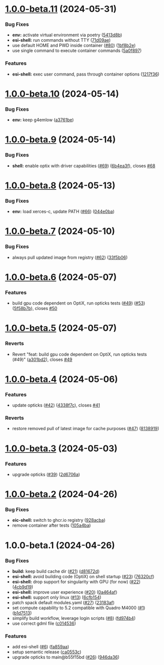 # [1.0.0-beta.11](https://github.com/BNLNPPS/esi-shell/compare/1.0.0-beta.10...1.0.0-beta.11) (2024-05-31)


### Bug Fixes

* **env:** activate virtual environment via poetry ([5413d8b](https://github.com/BNLNPPS/esi-shell/commit/5413d8b2949664690b32e91556b5a0da7cd0b9b8))
* **esi-shell:** run commands without TTY ([71d09ae](https://github.com/BNLNPPS/esi-shell/commit/71d09aead72b7ee821f02842c8906d126dbfbe88))
* use default HOME and PWD inside container ([#80](https://github.com/BNLNPPS/esi-shell/issues/80)) ([1bf8b2e](https://github.com/BNLNPPS/esi-shell/commit/1bf8b2e731c29011cfe315a63706c6efe440edaa))
* use single command to execute container commands ([5a0f897](https://github.com/BNLNPPS/esi-shell/commit/5a0f89767baf28fe106dc365b07ed5300283bd12))


### Features

* **esi-shell:** exec user command, pass through container options ([1217f36](https://github.com/BNLNPPS/esi-shell/commit/1217f362f3b05e78146bbda07537126815801e75))

# [1.0.0-beta.10](https://github.com/BNLNPPS/esi-shell/compare/1.0.0-beta.9...1.0.0-beta.10) (2024-05-14)


### Bug Fixes

* **env:** keep g4emlow ([a3761be](https://github.com/BNLNPPS/esi-shell/commit/a3761be84a2277ad610ea58b92b85aff906d58a2))

# [1.0.0-beta.9](https://github.com/BNLNPPS/esi-shell/compare/1.0.0-beta.8...1.0.0-beta.9) (2024-05-14)


### Bug Fixes

* **shell:** enable optix with driver capabilities ([#69](https://github.com/BNLNPPS/esi-shell/issues/69)) ([6b4ea3f](https://github.com/BNLNPPS/esi-shell/commit/6b4ea3fa1142928c5762904cf68b325e30abbde6)), closes [#68](https://github.com/BNLNPPS/esi-shell/issues/68)

# [1.0.0-beta.8](https://github.com/BNLNPPS/esi-shell/compare/1.0.0-beta.7...1.0.0-beta.8) (2024-05-13)


### Bug Fixes

* **env:** load xerces-c, update PATH ([#66](https://github.com/BNLNPPS/esi-shell/issues/66)) ([044e0ba](https://github.com/BNLNPPS/esi-shell/commit/044e0ba7bff3e4c3e4d3465376341cd7fcddddde))

# [1.0.0-beta.7](https://github.com/BNLNPPS/esi-shell/compare/1.0.0-beta.6...1.0.0-beta.7) (2024-05-10)


### Bug Fixes

* always pull updated image from registry ([#62](https://github.com/BNLNPPS/esi-shell/issues/62)) ([33f5b06](https://github.com/BNLNPPS/esi-shell/commit/33f5b0614ecd4ce3918492c22a087aa395767932))

# [1.0.0-beta.6](https://github.com/BNLNPPS/esi-shell/compare/1.0.0-beta.5...1.0.0-beta.6) (2024-05-07)


### Features

* build gpu code dependent on OptiX, run opticks tests ([#49](https://github.com/BNLNPPS/esi-shell/issues/49)) ([#53](https://github.com/BNLNPPS/esi-shell/issues/53)) ([5f58b7b](https://github.com/BNLNPPS/esi-shell/commit/5f58b7be7d1893ba7247de5b95f43a7349aa4cf8)), closes [#50](https://github.com/BNLNPPS/esi-shell/issues/50)

# [1.0.0-beta.5](https://github.com/BNLNPPS/esi-shell/compare/1.0.0-beta.4...1.0.0-beta.5) (2024-05-07)


### Reverts

* Revert "feat: build gpu code dependent on OptiX, run opticks tests (#49)" ([a301bd2](https://github.com/BNLNPPS/esi-shell/commit/a301bd290c43476ef5fa674ce7cc52f326fa29e9)), closes [#49](https://github.com/BNLNPPS/esi-shell/issues/49)

# [1.0.0-beta.4](https://github.com/BNLNPPS/esi-shell/compare/1.0.0-beta.3...1.0.0-beta.4) (2024-05-06)


### Features

* update opticks ([#42](https://github.com/BNLNPPS/esi-shell/issues/42)) ([4338f7c](https://github.com/BNLNPPS/esi-shell/commit/4338f7c51bb92b643bfbef9cb32920d517f26395)), closes [#41](https://github.com/BNLNPPS/esi-shell/issues/41)


### Reverts

* restore removed pull of latest image for cache purposes ([#47](https://github.com/BNLNPPS/esi-shell/issues/47)) ([8138919](https://github.com/BNLNPPS/esi-shell/commit/8138919d14d20646535e0c80c1e1266c04e9543b))

# [1.0.0-beta.3](https://github.com/BNLNPPS/esi-opticks/compare/1.0.0-beta.2...1.0.0-beta.3) (2024-05-03)


### Features

* upgrade opticks ([#39](https://github.com/BNLNPPS/esi-opticks/issues/39)) ([2d6706a](https://github.com/BNLNPPS/esi-opticks/commit/2d6706a0ccf8bb79b55a538c1437464ab5462648))

# [1.0.0-beta.2](https://github.com/BNLNPPS/esi-opticks/compare/1.0.0-beta.1...1.0.0-beta.2) (2024-04-26)


### Bug Fixes

* **eic-shell:** switch to ghcr.io registry ([928acba](https://github.com/BNLNPPS/esi-opticks/commit/928acba495e3865e5d986e899de8993abcd63768))
* remove container after tests ([105a4ba](https://github.com/BNLNPPS/esi-opticks/commit/105a4ba3d2de5db92c96e451a40e5fcc50a96a4d))

# 1.0.0-beta.1 (2024-04-26)


### Bug Fixes

* **build:** keep build cache dir ([#21](https://github.com/BNLNPPS/esi-opticks/issues/21)) ([d81672d](https://github.com/BNLNPPS/esi-opticks/commit/d81672d8f4a08532e2719851320ee9e3112cb5a5))
* **esi-shell:** avoid building code (OptiX) on shell startup ([#23](https://github.com/BNLNPPS/esi-opticks/issues/23)) ([76320cf](https://github.com/BNLNPPS/esi-opticks/commit/76320cf6e8d43e37414d0469ae8f81c950f97231))
* **esi-shell:** drop support for singularity with GPU (for now) ([#22](https://github.com/BNLNPPS/esi-opticks/issues/22)) ([4cb9d19](https://github.com/BNLNPPS/esi-opticks/commit/4cb9d19c3180ac66aab8d58a4e615cd4e0e6567e))
* **esi-shell:** improve user experience ([#20](https://github.com/BNLNPPS/esi-opticks/issues/20)) ([0a464af](https://github.com/BNLNPPS/esi-opticks/commit/0a464af1dd9d01cedb98dd50b3f3681dbe73da22))
* **esi-shell:** support only linux ([#13](https://github.com/BNLNPPS/esi-opticks/issues/13)) ([6cfb154](https://github.com/BNLNPPS/esi-opticks/commit/6cfb154d82fe252089b10ef92db3a63707c2a60b))
* patch spack default modules.yaml ([#27](https://github.com/BNLNPPS/esi-opticks/issues/27)) ([23183af](https://github.com/BNLNPPS/esi-opticks/commit/23183af24648db3fdcdf0c5a9dc94385d9aa1b9c))
* set compute capability to 5.2 compatible with Quadro M4000 ([#1](https://github.com/BNLNPPS/esi-opticks/issues/1)) ([b1d7513](https://github.com/BNLNPPS/esi-opticks/commit/b1d751357c61ac3e18a94262536ca397d1fa54e7))
* simplify build workflow, leverage login scripts ([#8](https://github.com/BNLNPPS/esi-opticks/issues/8)) ([fd974b4](https://github.com/BNLNPPS/esi-opticks/commit/fd974b4c42dbcb8c1247cd262bafbf16e4eb071b))
* use correct gdml file ([c014536](https://github.com/BNLNPPS/esi-opticks/commit/c014536e4452a815bef61a2b03bfe456a898bb7d))


### Features

* add esi-shell ([#6](https://github.com/BNLNPPS/esi-opticks/issues/6)) ([fa859aa](https://github.com/BNLNPPS/esi-opticks/commit/fa859aa91496b27fb66d891ef78a28ec90b45c50))
* setup semantic release ([ca0553c](https://github.com/BNLNPPS/esi-opticks/commit/ca0553c24acb7da072314c1b4f31bc3a84d79460))
* upgrade opticks to main@b55f15bd ([#26](https://github.com/BNLNPPS/esi-opticks/issues/26)) ([946da36](https://github.com/BNLNPPS/esi-opticks/commit/946da36cdc7fe309c63a8547ca8aeeeb0551a313))
